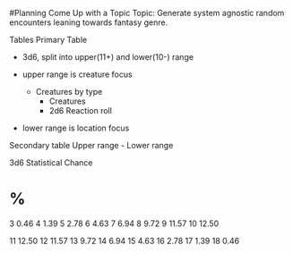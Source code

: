 #Planning
Come Up with a Topic
Topic: Generate system agnostic random encounters leaning towards fantasy genre.

Tables
Primary Table 
- 3d6, split into upper(11+) and lower(10-) range
- upper range is creature focus
    - Creatures by type
        - Creatures
        - 2d6 Reaction roll

- lower range is location focus


Secondary table
Upper range - 
Lower range

3d6 Statistical Chance
#	%
3	0.46
4	1.39
5	2.78
6	4.63
7	6.94
8	9.72
9	11.57
10	12.50

11	12.50
12	11.57
13	9.72
14	6.94
15	4.63
16	2.78
17	1.39
18	0.46